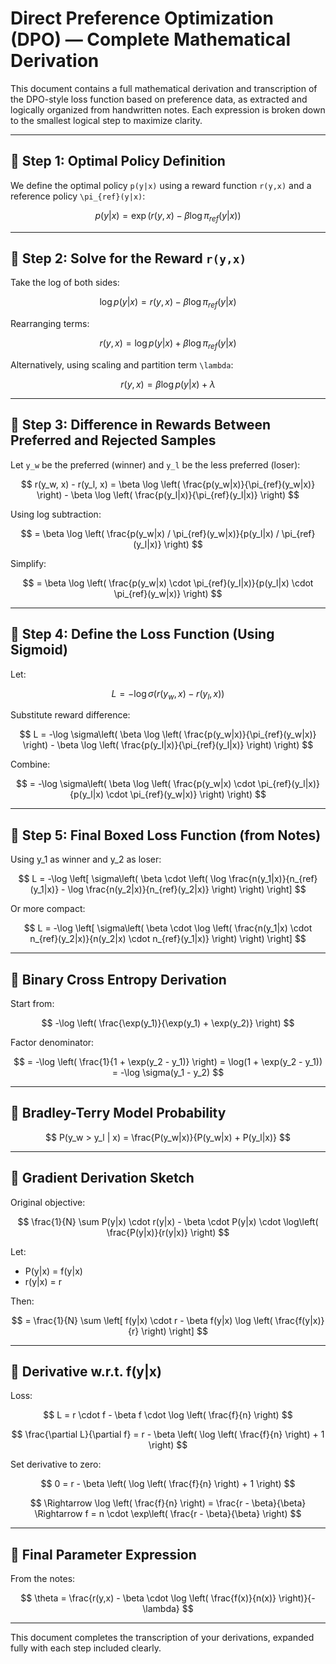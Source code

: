 # Direct Preference Optimization (DPO) — Complete Mathematical Derivation

This document contains a full mathematical derivation and transcription of the DPO-style loss function based on preference data, as extracted and logically organized from handwritten notes. Each expression is broken down to the smallest logical step to maximize clarity.

---

## 🔹 Step 1: Optimal Policy Definition

We define the optimal policy `p(y|x)` using a reward function `r(y,x)` and a reference policy `\pi_{ref}(y|x)`:

$$
p(y|x) = \exp\left( r(y,x) - \beta \log \pi_{ref}(y|x) \right)
$$

---

## 🔹 Step 2: Solve for the Reward `r(y,x)`

Take the log of both sides:

$$
\log p(y|x) = r(y,x) - \beta \log \pi_{ref}(y|x)
$$

Rearranging terms:

$$
r(y,x) = \log p(y|x) + \beta \log \pi_{ref}(y|x)
$$

Alternatively, using scaling and partition term `\lambda`:

$$
r(y,x) = \beta \log p(y|x) + \lambda
$$

---

## 🔹 Step 3: Difference in Rewards Between Preferred and Rejected Samples

Let `y_w` be the preferred (winner) and `y_l` be the less preferred (loser):

$$
r(y_w, x) - r(y_l, x) = \beta \log \left( \frac{p(y_w|x)}{\pi_{ref}(y_w|x)} \right) - \beta \log \left( \frac{p(y_l|x)}{\pi_{ref}(y_l|x)} \right)
$$

Using log subtraction:

$$
= \beta \log \left( \frac{p(y_w|x) / \pi_{ref}(y_w|x)}{p(y_l|x) / \pi_{ref}(y_l|x)} \right)
$$

Simplify:

$$
= \beta \log \left( \frac{p(y_w|x) \cdot \pi_{ref}(y_l|x)}{p(y_l|x) \cdot \pi_{ref}(y_w|x)} \right)
$$

---

## 🔹 Step 4: Define the Loss Function (Using Sigmoid)

Let:

$$
L = -\log \sigma(r(y_w,x) - r(y_l,x))
$$

Substitute reward difference:

$$
L = -\log \sigma\left( \beta \log \left( \frac{p(y_w|x)}{\pi_{ref}(y_w|x)} \right) - \beta \log \left( \frac{p(y_l|x)}{\pi_{ref}(y_l|x)} \right) \right)
$$

Combine:

$$
= -\log \sigma\left( \beta \log \left( \frac{p(y_w|x) \cdot \pi_{ref}(y_l|x)}{p(y_l|x) \cdot \pi_{ref}(y_w|x)} \right) \right)
$$

---

## 🔹 Step 5: Final Boxed Loss Function (from Notes)

Using y\_1 as winner and y\_2 as loser:

$$
L = -\log \left[ \sigma\left( \beta \cdot \left( \log \frac{n(y_1|x)}{n_{ref}(y_1|x)} - \log \frac{n(y_2|x)}{n_{ref}(y_2|x)} \right) \right) \right]
$$

Or more compact:

$$
L = -\log \left[ \sigma\left( \beta \cdot \log \left( \frac{n(y_1|x) \cdot n_{ref}(y_2|x)}{n(y_2|x) \cdot n_{ref}(y_1|x)} \right) \right) \right]
$$

---

## 🔹 Binary Cross Entropy Derivation

Start from:

$$
-\log \left( \frac{\exp(y_1)}{\exp(y_1) + \exp(y_2)} \right)
$$

Factor denominator:

$$
= -\log \left( \frac{1}{1 + \exp(y_2 - y_1)} \right)
= \log(1 + \exp(y_2 - y_1))
= -\log \sigma(y_1 - y_2)
$$

---

## 🔹 Bradley-Terry Model Probability

$$
P(y_w > y_l | x) = \frac{P(y_w|x)}{P(y_w|x) + P(y_l|x)}
$$

---

## 🔹 Gradient Derivation Sketch

Original objective:

$$
\frac{1}{N} \sum P(y|x) \cdot r(y|x) - \beta \cdot P(y|x) \cdot \log\left( \frac{P(y|x)}{r(y|x)} \right)
$$

Let:

* P(y|x) = f(y|x)
* r(y|x) = r

Then:

$$
= \frac{1}{N} \sum \left[ f(y|x) \cdot r - \beta f(y|x) \log \left( \frac{f(y|x)}{r} \right) \right]
$$

---

## 🔹 Derivative w\.r.t. f(y|x)

Loss:

$$
L = r \cdot f - \beta f \cdot \log \left( \frac{f}{n} \right)
$$

$$
\frac{\partial L}{\partial f} = r - \beta \left( \log \left( \frac{f}{n} \right) + 1 \right)
$$

Set derivative to zero:

$$
0 = r - \beta \left( \log \left( \frac{f}{n} \right) + 1 \right)
$$

$$
\Rightarrow \log \left( \frac{f}{n} \right) = \frac{r - \beta}{\beta}
\Rightarrow f = n \cdot \exp\left( \frac{r - \beta}{\beta} \right)
$$

---

## 🔹 Final Parameter Expression

From the notes:

$$
\theta = \frac{r(y,x) - \beta \cdot \log \left( \frac{f(x)}{n(x)} \right)}{-\lambda}
$$

---

This document completes the transcription of your derivations, expanded fully with each step included clearly.
